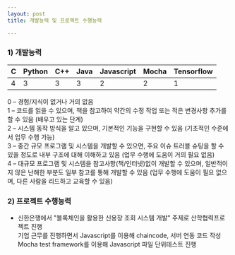 ```yaml
---
layout: post
title: 개발능력 및 프로젝트 수행능력

---
```


### 1) 개발능력

| C | Python | C++ | Java | Javascript | Mocha | Tensorflow |
| :------ |:--- | :--- |:--- | :--- | :--- | :--- | 
| 4 | 3 | 3 | 3 | 2 | 2 | 1 |

0 – 경험/지식이 없거나 거의 없음  
1 – 코드를 읽을 수 있으며, 책을 참고하여 약간의 수정 작업 또는 적은 변경사항 추가를 할 수 있음 (배우고 있는 단계)  
2 – 시스템 동작 방식을 알고 있으며, 기본적인 기능을 구현할 수 있음 (기초적인 수준에서 업무 수행 가능)  
3 – 중간 규모 프로그램 및 시스템을 개발할 수 있으면, 주요 이슈 트러블 슈팅을 할 수 있을 정도로 내부 구조에 대해 이해하고 있음 (업무 수행에 도움이 거의 필요 없음)  
4 – 대규모 프로그램 및 시스템을 참고사항(책/인터넷)없이 개발할 수 있으며, 일반적이지 않은 난해한 부분도 일부 참고를 통해 개발할 수 있음 (업무 수행에 도움이 필요 없으며, 다른 사람을 리드하고 교육할 수 있음)  

### 2) 프로젝트 수행능력
- 신한은행에서 "블록체인을 활용한 신용장 조회 시스템 개발" 주제로 산학협력프로젝트 진행  
기업 근무를 진행하면서 Javascript를 이용해 chaincode, 서버 연동 코드 작성  
Mocha test framework를 이용해 Javascript 파일 단위테스트 진행  
